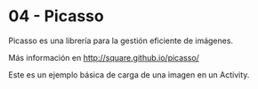 
# 04 - Picasso

Picasso es una librería para la gestión eficiente de imágenes.

Más información en http://square.github.io/picasso/

Este es un ejemplo básica de carga de una imagen en un Activity.
